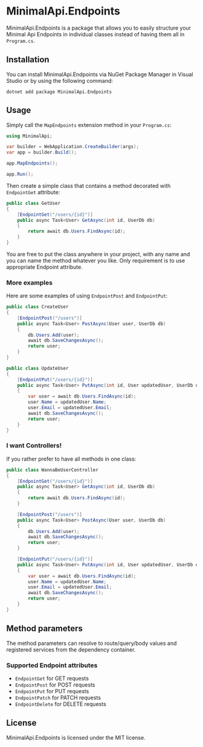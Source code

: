 # MinimalApi.Endpoints

MinimalApi.Endpoints is a package that allows you to easily structure your Minimal Api Endpoints in individual classes instead of having them all in `Program.cs`.

## Installation

You can install MinimalApi.Endpoints via NuGet Package Manager in Visual Studio or by using the following command:

```
dotnet add package MinimalApi.Endpoints
```

## Usage

Simply call the `MapEndpoints` extension method in your `Program.cs`:

```csharp #6
using MinimalApi;

var builder = WebApplication.CreateBuilder(args);
var app = builder.Build();

app.MapEndpoints();

app.Run();
```

Then create a simple class that contains a method decorated with `EndpointGet` attribute:

```csharp
public class GetUser
{
    [EndpointGet("/users/{id}")]
    public async Task<User> GetAsync(int id, UserDb db)
    {
        return await db.Users.FindAsync(id);
    }
}
```

You are free to put the class anywhere in your project, with any name and you can name the method whatever you like.
Only requirement is to use appropriate Endpoint attribute.


### More examples

Here are some examples of using `EndpointPost` and `EndpointPut`:

```csharp
public class CreateUser
{
    [EndpointPost("/users")]
    public async Task<User> PostAsync(User user, UserDb db)
    {
        db.Users.Add(user);
        await db.SaveChangesAsync();
        return user;
    }
}
```

```csharp
public class UpdateUser
{
    [EndpointPut("/users/{id}")]
    public async Task<User> PutAsync(int id, User updatedUser, UserDb db)
    {
        var user = await db.Users.FindAsync(id);
        user.Name = updatedUser.Name;
        user.Email = updatedUser.Email;
        await db.SaveChangesAsync();
        return user;
    }
}
```

### I want Controllers!

If you rather prefer to have all methods in one class:

```csharp
public class WannaBeUserController
{
    [EndpointGet("/users/{id}")]
    public async Task<User> GetAsync(int id, UserDb db)
    {
        return await db.Users.FindAsync(id);
    }

    [EndpointPost("/users")]
    public async Task<User> PostAsync(User user, UserDb db)
    {
        db.Users.Add(user);
        await db.SaveChangesAsync();
        return user;
    }

    [EndpointPut("/users/{id}")]
    public async Task<User> PutAsync(int id, User updatedUser, UserDb db)
    {
        var user = await db.Users.FindAsync(id);
        user.Name = updatedUser.Name;
        user.Email = updatedUser.Email;
        await db.SaveChangesAsync();
        return user;
    }
}
```

## Method parameters

The method parameters can resolve to route/query/body values and registered services from the dependency container.

### Supported Endpoint attributes

- `EndpointGet` for GET requests
- `EndpointPost` for POST requests
- `EndpointPut` for PUT requests
- `EndpointPatch` for PATCH requests
- `EndpointDelete` for DELETE requests

## License

MinimalApi.Endpoints is licensed under the MIT license.